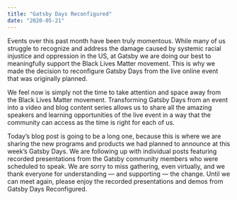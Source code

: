 ```yaml
---
title: "Gatsby Days Reconfigured"
date: "2020-05-21"
---
```


Events over this past month have been truly momentous. While many of us struggle to recognize and address the damage caused by systemic racial injustice and oppression in the US, at Gatsby we are doing our best to meaningfully support the Black Lives Matter movement. This is why we made the decision to reconfigure Gatsby Days from the live online event that was originally planned.

We feel now is simply not the time to take attention and space away from the Black Lives Matter movement. Transforming Gatsby Days from an event into a video and blog content series allows us to share all the amazing speakers and learning opportunities of the live event in a way that the community can access as the time is right for each of us.

Today’s blog post is going to be a long one, because this is where we are sharing the new programs and products we had planned to announce at this week’s Gatsby Days. We are following up with individual posts featuring recorded presentations from the Gatsby community members who were scheduled to speak. We are sorry to miss gathering, even virtually, and we thank everyone for understanding — and supporting — the change. Until we can meet again, please enjoy the recorded presentations and demos from Gatsby Days Reconfigured.